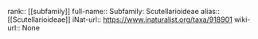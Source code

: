 

rank:: [[subfamily]]
full-name:: Subfamily: Scutellarioideae
alias:: [[Scutellarioideae]]
iNat-url:: https://www.inaturalist.org/taxa/918901
wiki-url:: None